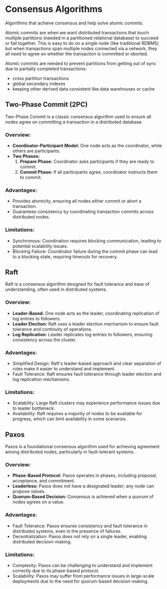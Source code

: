 # Consensus Algorithms

Algorithms that achieve consensus and help solve atomic commits. 

Atomic commits are when we want distributed transactions that touch multiple partitions (needed in a partitioned relational database) to succeed or fail together. This is easy to do on a single node (like traditional RDBMS) but when transactions span multiple nodes connected via a network, they all need to agree on whether the transaction is committed or oborted.

Atomic commits are needed to prevent partitions from getting out of sync due to partially completed transactions:

- cross partition transactions
- global secondary indexes
- keeping other derived data consistent like data warehouses or cache

## Two-Phase Commit (2PC)
Two-Phase Commit is a classic consensus algorithm used to ensure all nodes agree on committing a transaction in a distributed database.

### Overview:
- **Coordinator-Participant Model:** One node acts as the coordinator, while others are participants.
- **Two Phases:**
  1. **Prepare Phase:** Coordinator asks participants if they are ready to commit.
  2. **Commit Phase:** If all participants agree, coordinator instructs them to commit.

### Advantages:
- Provides atomicity, ensuring all nodes either commit or abort a transaction.
- Guarantees consistency by coordinating transaction commits across distributed nodes.

### Limitations:
- Synchronous: Coordination requires blocking communication, leading to potential scalability issues.
- Blocking Failure: Coordinator failure during the commit phase can lead to a blocking state, requiring timeouts for recovery.

## Raft
Raft is a consensus algorithm designed for fault tolerance and ease of understanding, often used in distributed systems.

### Overview:
- **Leader-Based:** One node acts as the leader, coordinating replication of log entries to followers.
- **Leader Election:** Raft uses a leader election mechanism to ensure fault tolerance and continuity of operations.
- **Log Replication:** Leader replicates log entries to followers, ensuring consistency across the cluster.

### Advantages:
- Simplified Design: Raft's leader-based approach and clear separation of roles make it easier to understand and implement.
- Fault Tolerance: Raft ensures fault tolerance through leader election and log replication mechanisms.

### Limitations:
- Scalability: Large Raft clusters may experience performance issues due to leader bottleneck.
- Availability: Raft requires a majority of nodes to be available for progress, which can limit availability in some scenarios.

## Paxos
Paxos is a foundational consensus algorithm used for achieving agreement among distributed nodes, particularly in fault-tolerant systems.

### Overview:
- **Phase-Based Protocol:** Paxos operates in phases, including proposal, acceptance, and commitment.
- **Leaderless:** Paxos does not have a designated leader; any node can propose values.
- **Quorum-Based Decision:** Consensus is achieved when a quorum of nodes agrees on a value.

### Advantages:
- Fault Tolerance: Paxos ensures consistency and fault tolerance in distributed systems, even in the presence of failures.
- Decentralization: Paxos does not rely on a single leader, enabling distributed decision-making.

### Limitations:
- Complexity: Paxos can be challenging to understand and implement correctly due to its phase-based protocol.
- Scalability: Paxos may suffer from performance issues in large-scale deployments due to the need for quorum-based decision-making.



